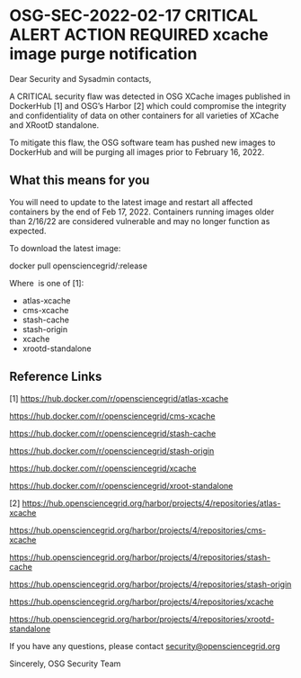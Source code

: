 ﻿# OSG-SEC-2022-02-17 CRITICAL ALERT ACTION REQUIRED xcache image purge notification

Dear Security and Sysadmin contacts,

A CRITICAL security flaw was detected in OSG XCache images published in DockerHub [1] and OSG’s Harbor [2] which could compromise the integrity and confidentiality of data on other containers for all varieties of XCache and XRootD standalone.

To mitigate this flaw, the OSG software team has pushed new images to DockerHub and will be purging all images prior to February 16, 2022.

## What this means for you
You will need to update to the latest image and restart all affected containers by the end of Feb 17, 2022.  Containers running images older than 2/16/22 are considered vulnerable and may no longer function as expected.

To download the latest image:

docker pull opensciencegrid/<IMAGE NAME>:release

Where <IMAGE NAME> is one of [1]:
* atlas-xcache
* cms-xcache
* stash-cache
* stash-origin
* xcache
* xrootd-standalone

## Reference Links
[1] 
https://hub.docker.com/r/opensciencegrid/atlas-xcache
  
https://hub.docker.com/r/opensciencegrid/cms-xcache
  
https://hub.docker.com/r/opensciencegrid/stash-cache
  
https://hub.docker.com/r/opensciencegrid/stash-origin
  
https://hub.docker.com/r/opensciencegrid/xcache 
  
https://hub.docker.com/r/opensciencegrid/xroot-standalone 

[2]
https://hub.opensciencegrid.org/harbor/projects/4/repositories/atlas-xcache 
  
https://hub.opensciencegrid.org/harbor/projects/4/repositories/cms-xcache
  
https://hub.opensciencegrid.org/harbor/projects/4/repositories/stash-cache
  
https://hub.opensciencegrid.org/harbor/projects/4/repositories/stash-origin
  
https://hub.opensciencegrid.org/harbor/projects/4/repositories/xcache
  
https://hub.opensciencegrid.org/harbor/projects/4/repositories/xrootd-standalone 


If you have any questions, please contact security@opensciencegrid.org

Sincerely,
OSG Security Team
